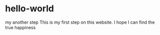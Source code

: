 # hello-world
my another step
This is my first step on this website.
I hope I can find the true happiness
